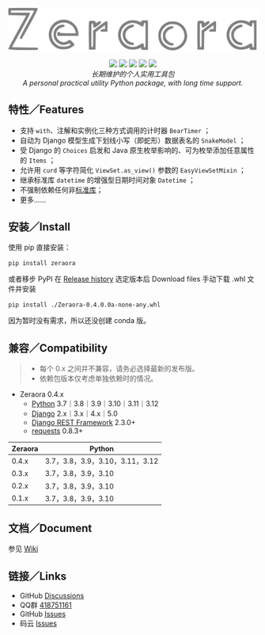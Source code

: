 <div align="center">
    <p><img src="./logo.svg"/></p>
    <a href="https://docs.python.org/zh-cn/3/whatsnew/index.html"><img src="https://img.shields.io/pypi/pyversions/zeraora?logo=python&logoColor=yellow"></a>
    <a href="https://pypi.org/project/Zeraora/"><img src="https://img.shields.io/pypi/v/zeraora?color=darkgreen"></a>
    <a href=""><img src="https://img.shields.io/conda/v/conda-forge/zeraora"></a>
    <a href=""><img src="https://img.shields.io/pypi/status/Zeraora"></a>
    <a href=""><img src="https://img.shields.io/pypi/dm/zeraora?color=C72777"></a>
</div>
<div align="center">
    <i>长期维护的个人实用工具包</i>
    <br>
    <i>A personal practical utility Python package, with long time support.</i>
</div>

## 特性／Features

- 支持 `with`、注解和实例化三种方式调用的计时器 `BearTimer` ；
- 自动为 Django 模型生成下划线小写（即蛇形）数据表名的 `SnakeModel` ；
- 受 Django 的 `Choices` 启发和 Java 原生枚举影响的、可为枚举添加任意属性的 `Items` ；
- 允许用 `curd` 等字符简化 `ViewSet.as_view()` 参数的 `EasyViewSetMixin` ；
- 继承标准库 `datetime` 的增强型日期时间对象 `Datetime` ；
- 不强制依赖任何非[标准库](https://docs.python.org/zh-cn/3/library/index.html)；
- 更多……

## 安装／Install

使用 pip 直接安装：

```shell
pip install zeraora
```

或者移步 PyPI 在
[Release history](https://pypi.org/project/Zeraora/#history)
选定版本后 Download files 手动下载 .whl 文件并安装

```shell
pip install ./Zeraora-0.4.0.0a-none-any.whl
```

因为暂时没有需求，所以还没创建 conda 版。

## 兼容／Compatibility

> - 每个 0.x 之间并不兼容，请务必选择最新的发布版。
> - 依赖包版本仅考虑单独依赖时的情况。

- Zeraora 0.4.x
  - [Python](https://www.python.org/) 3.7｜3.8｜3.9｜3.10｜3.11｜3.12
  - [Django](https://www.djangoproject.com/) 2.x｜3.x｜4.x｜5.0
  - [Django REST Framework](https://www.django-rest-framework.org/) 2.3.0+
  - [requests](https://requests.readthedocs.io/) 0.8.3+

| Zeraora | Python                     |
|---------|----------------------------|
| 0.4.x   | 3.7，3.8，3.9，3.10，3.11，3.12 |
| 0.3.x   | 3.7，3.8，3.9，3.10           |
| 0.2.x   | 3.7，3.8，3.9，3.10           |
| 0.1.x   | 3.7，3.8，3.9，3.10           |

## 文档／Document

参见 [Wiki](https://github.com/aixcyi/zeraora/wiki)

## 链接／Links

- GitHub [Discussions](https://github.com/aixcyi/zeraora/discussions)
- QQ群 [418751161](https://qm.qq.com/q/ou4RdUFMTm)
- GitHub [Issues](https://github.com/aixcyi/zeraora/issues)
- 码云 [Issues](https://gitee.com/aixcyi/zeraora/issues)
